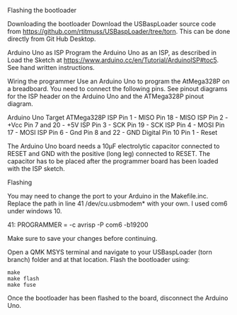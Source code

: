 Flashing the bootloader

Downloading the bootloader
Download the USBaspLoader source code from https://github.com/rtitmuss/USBaspLoader/tree/torn. This can be done directly from Git Hub Desktop.

Arduino Uno as ISP
Program the Arduino Uno as an ISP, as described in Load the Sketch at https://www.arduino.cc/en/Tutorial/ArduinoISP#toc5. See hand written instructions.

Wiring the programmer
Use an Arduino Uno to program the AtMega328P on a breadboard. You need to connect the following pins. See pinout diagrams for the ISP header on the Arduino Uno and the ATMega328P pinout diagram.

Arduino Uno 				Target ATMega328P
ISP Pin 1 - MISO 		Pin 18 - MISO
ISP Pin 2 - +Vcc 		Pin 7 and 20 - +5V
ISP Pin 3 - SCK 		Pin 19 - SCK
ISP Pin 4 - MOSI 		Pin 17 - MOSI
ISP Pin 6 - Gnd 		Pin 8 and 22 - GND
Digital Pin 10 			Pin 1 - Reset

The Arduino Uno board needs a 10µF electrolytic capacitor connected to RESET and GND with the positive (long leg) connected to RESET. The capacitor has to be placed after the programmer board has been loaded with the ISP sketch.

Flashing

You may need to change the port to your Arduino in the Makefile.inc. Replace the path in line 41 /dev/cu.usbmodem* with your own. I used com6 under windows 10.

41:     PROGRAMMER = -c avrisp -P com6 -b19200

Make sure to save your changes before continuing.

Open a QMK MSYS terminal and navigate to your USBaspLoader (torn branch) folder and  at that location. Flash the bootloader using:

    make
    make flash
    make fuse

Once the bootloader has been flashed to the board, disconnect the Arduino Uno.